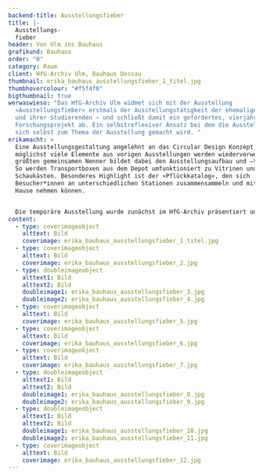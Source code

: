 ```yaml
---
backend-title: Ausstellungsfieber
title: |-
  Ausstellungs-
  fieber
header: Von Ulm ins Bauhaus
grafikund: Bauhaus
order: "0"
category: Raum
client: HfG-Archiv Ulm, Bauhaus Dessau
thumbnail: erika_bauhaus_ausstellungsfieber_1_titel.jpg
thumbhovercolour: "#f5f4f0"
bigthumbnail: true
werwaswieso: "Das HfG-Archiv Ulm widmet sich mit der Ausstellung
  »Ausstellungsfieber« erstmals der Ausstellungstätigkeit der ehemaligen HfG-Ulm
  und ihrer Studierenden – und schließt damit ein gefördertes, vierjähriges
  Forschungsprojekt ab. Ein selbstreflexiver Ansatz bei dem die Ausstellung an
  sich selbst zum Thema der Ausstellung gemacht wird. "
erikamacht: >
  Eine Ausstellungsgestaltung angelehnt an das Circular Design Konzept, d. h.
  möglichst viele Elemente aus vorigen Ausstellungen werden wiederverwendet. Den
  größten gemeinsamen Nenner bildet dabei den Ausstellungsaufbau und –transport.
  So werden Transportboxen aus dem Depot umfunktioniert zu Vitrinen und
  Schaukästen. Besonderes Highlight ist der »Pflückkatalog«, den sich
  Besucher*innen an unterschiedlichen Stationen zusammensammeln und mit nach
  Hause nehmen können. 


  Die temporäre Ausstellung wurde zunächst im HfG-Archiv präsentiert und zog dann weiter in das historische Bauhausgebäude in Dessau (Unesco Welt-Kulturerbe). 
content:
  - type: coverimageobject
    alttext: Bild
    coverimage: erika_bauhaus_ausstellungsfieber_1_titel.jpg
  - type: coverimageobject
    alttext: Bild
    coverimage: erika_bauhaus_ausstellungsfieber_2.jpg
  - type: doubleimageobject
    alttext1: Bild
    alttext2: Bild
    doubleimage1: erika_bauhaus_ausstellungsfieber_3.jpg
    doubleimage2: erika_bauhaus_ausstellungsfieber_4.jpg
  - type: coverimageobject
    alttext: Bild
    coverimage: erika_bauhaus_ausstellungsfieber_5.jpg
  - type: coverimageobject
    alttext: Bild
    coverimage: erika_bauhaus_ausstellungsfieber_6.jpg
  - type: coverimageobject
    alttext: Bild
    coverimage: erika_bauhaus_ausstellungsfieber_7.jpg
  - type: doubleimageobject
    alttext1: Bild
    alttext2: Bild
    doubleimage1: erika_bauhaus_ausstellungsfieber_8.jpg
    doubleimage2: erika_bauhaus_ausstellungsfieber_9.jpg
  - type: doubleimageobject
    alttext1: Bild
    alttext2: Bild
    doubleimage1: erika_bauhaus_ausstellungsfieber_10.jpg
    doubleimage2: erika_bauhaus_ausstellungsfieber_11.jpg
  - type: coverimageobject
    alttext: Bild
    coverimage: erika_bauhaus_ausstellungsfieber_12.jpg
---
```

